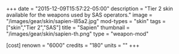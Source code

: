 +++
date = "2015-12-09T15:57:22-05:00"
description = "Tier 2 skin available for the weapons used by SAS operators."
image = "/images/gear/skin/sapien-l85a2.jpg"
mod-types = "skin"
tags = ["skin","Tier 2","SAS"]
title = "Sapien"
thumbnail = "/images/gear/skin/sapien-th.png"
type = "weapon-mod"

[cost]
  renown = "6000"
  credits = "180"
  units = ""
+++
